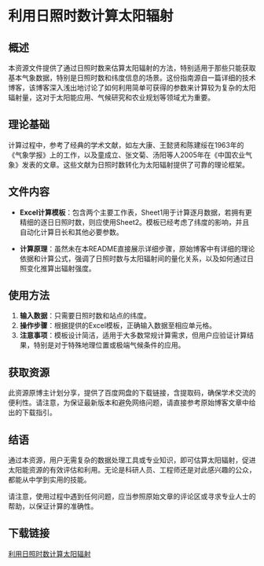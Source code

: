 # 利用日照时数计算太阳辐射

## 概述

本资源文件提供了通过日照时数来估算太阳辐射的方法，特别适用于那些只能获取基本气象数据，特别是日照时数和纬度信息的场景。这份指南源自一篇详细的技术博客，该博客深入浅出地讨论了如何利用简单可获得的参数来计算较为复杂的太阳辐射量，这对于太阳能应用、气候研究和农业规划等领域尤为重要。

## 理论基础

计算过程中，参考了经典的学术文献，如左大康、王懿贤和陈建绥在1963年的《气象学报》上的工作，以及童成立、张文菊、汤阳等人2005年在《中国农业气象》发表的文章。这些文献为日照时数转化为太阳辐射提供了可靠的理论框架。

## 文件内容

- **Excel计算模板**：包含两个主要工作表，Sheet1用于计算逐月数据，若拥有更精细的逐日日照时数，则应使用Sheet2。模板已经考虑了纬度的影响，并且自动化计算日长和其他必要参数。
  
- **计算原理**：虽然未在本README直接展示详细步骤，原始博客中有详细的理论依据和计算公式，强调了日照时数与太阳辐射间的量化关系，以及如何通过日照变化推算出辐射强度。

## 使用方法

1. **输入数据**：只需要日照时数和站点的纬度。
2. **操作步骤**：根据提供的Excel模板，正确输入数据至相应单元格。
3. **注意事项**：模板设计简洁，适用于大多数常规计算需求，但用户应验证计算结果，特别是对于特殊地理位置或极端气候条件的应用。

## 获取资源

此资源原博主计划分享，提供了百度网盘的下载链接，含提取码，确保学术交流的便利性。请注意，为保证最新版本和避免网络问题，请直接参考原始博客文章中给出的下载指引。

## 结语

通过本资源，用户无需复杂的数据处理工具或专业知识，即可估算太阳辐射，促进太阳能资源的有效评估和利用。无论是科研人员、工程师还是对此感兴趣的公众，都能从中学到实用的技能。

请注意，使用过程中遇到任何问题，应当参照原始文章的评论区或寻求专业人士的帮助，以保证计算的准确性。

## 下载链接

[利用日照时数计算太阳辐射](https://pan.quark.cn/s/c302fb5d8528)